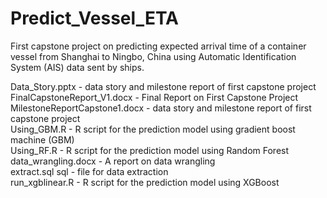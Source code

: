 # Predict_Vessel_ETA
First capstone project on predicting expected arrival time of a container vessel 
from Shanghai to Ningbo, China using Automatic Identification System (AIS) data sent by ships.


Data_Story.pptx	- data story and milestone report of first capstone project <br>
FinalCapstoneReport_V1.docx -	Final Report on First Capstone Project <br>
MilestoneReportCapstone1.docx -	data story and milestone report of first capstone project <br>
Using_GBM.R -	R script for the prediction model  using gradient boost machine (GBM) <br>
Using_RF.R	- R script for the prediction model  using Random Forest <br>
data_wrangling.docx	- A report on data wrangling <br>
extract.sql	sql - file for data extraction <br>
run_xgblinear.R	- R script for the prediction model  using XGBoost<br>
